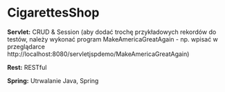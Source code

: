 # CigarettesShop

**Servlet:** CRUD & Session
(aby dodać trochę przykładowych rekordów do testów, należy wykonać program MakeAmericaGreatAgain - np. wpisać w przeglądarce http://localhost:8080/servletjspdemo/MakeAmericaGreatAgain)

**Rest:** RESTful 

**Spring:** Utrwalanie Java, Spring
